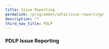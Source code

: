 ```yaml
---
title: Issue Reporting
permalink: /programmes/pdlp/issue-reporting/
description: ""
third_nav_title: PDLP
---
```

### **PDLP Issue Reporting**
